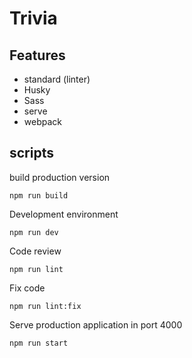 # Trivia

## Features

- standard (linter)
- Husky
- Sass
- serve
- webpack

## scripts

build production version

    npm run build 

Development environment

    npm run dev

Code review

    npm run lint

Fix code    

    npm run lint:fix

Serve production application in port 4000

    npm run start